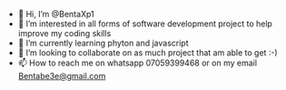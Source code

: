 - 👋 Hi, I’m @BentaXp1
- 👀 I’m interested in all forms of software development project to help improve my coding skills
- 🌱 I’m currently learning phyton and javascript
- 💞️ I’m looking to collaborate on as much project that am able to get :-)
- 📫 How to reach me on whatsapp 07059399468 or on my email Bentabe3e@gmail.com

<!---
BentaXp1/BentaXp1 is a ✨ special ✨ repository because its `README.md` (this file) appears on your GitHub profile.
You can click the Preview link to take a look at your changes.
--->
